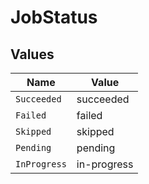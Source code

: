 # JobStatus


## Values

| Name         | Value        |
| ------------ | ------------ |
| `Succeeded`  | succeeded    |
| `Failed`     | failed       |
| `Skipped`    | skipped      |
| `Pending`    | pending      |
| `InProgress` | in-progress  |